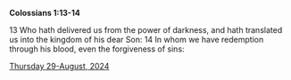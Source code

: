 **Colossians 1:13-14**

13 Who hath delivered us from the power of darkness, and hath translated us into the kingdom of his dear Son: 14 In whom we have redemption through his blood, even the forgiveness of sins:

[Thursday 29-August, 2024](https://getbible.net/kjv/Colossians/1/13-14)
